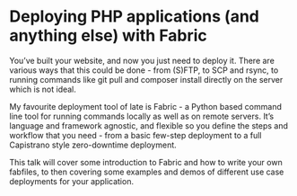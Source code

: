 # Deploying PHP applications (and anything else) with Fabric

You’ve built your website, and now you just need to deploy it. There are various ways that this could be done - from (S)FTP, to SCP and rsync, to running commands like git pull and composer install directly on the server which is not ideal.

My favourite deployment tool of late is Fabric - a Python based command line tool for running commands locally as well as on remote servers. It’s language and framework agnostic, and flexible so you define the steps and workflow that you need - from a basic few-step deployment to a full Capistrano style zero-downtime deployment.

This talk will cover some introduction to Fabric and how to write your own fabfiles, to then covering some examples and demos of different use case deployments for your application.
